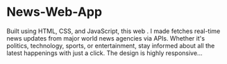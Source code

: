 # News-Web-App
 Built using HTML, CSS, and JavaScript, this web . I made  fetches real-time news  updates from major world news agencies via APIs. Whether it's politics, technology, sports, or entertainment, stay informed about all the latest happenings with just a click. The design is highly responsive...
